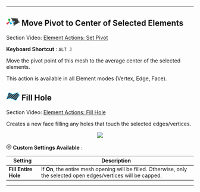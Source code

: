 <div class="manual"><hr /></div>

## ![Set Pivot Icon](../images/icons/Pivot_CenterOnElements.png "Set Pivot Icon") Move Pivot to Center of Selected Elements

<div class="video-link">
Section Video: <a href="https://youtu.be/diA5TaIMNws?list=PLrJfHfcFkLM-b6_N-musBp4MFaEnxpF6y">Element Actions: Set Pivot</a>
</div>

**Keyboard Shortcut** : `ALT J`

Move the pivot point of this mesh to the average center of the selected elements.

This action is available in all Element modes (Vertex, Edge, Face).

## ![Fill Hole Icon](../images/icons/Edge_FillHole.png "Fill Hole Icon") Fill Hole

<div class="video-link">
Section Video: <a href="https://youtu.be/t3bo5U-LyjU?list=PLrJfHfcFkLM-b6_N-musBp4MFaEnxpF6y">Element Actions: Fill Hole</a>
</div>

Creates a new face filling any holes that touch the selected edges/vertices.

<div style="text-align:center">
<img src="../../images/FillHole_Example.png">
</div>

![Options Icon](../images/icons/Options.png) **Custom Settings Available** :

Setting | Description
--- | ---
**Fill Entire Hole** | If **On**, the entire mesh opening will be filled. Otherwise, only the selected open edges/vertices will be capped.

---

